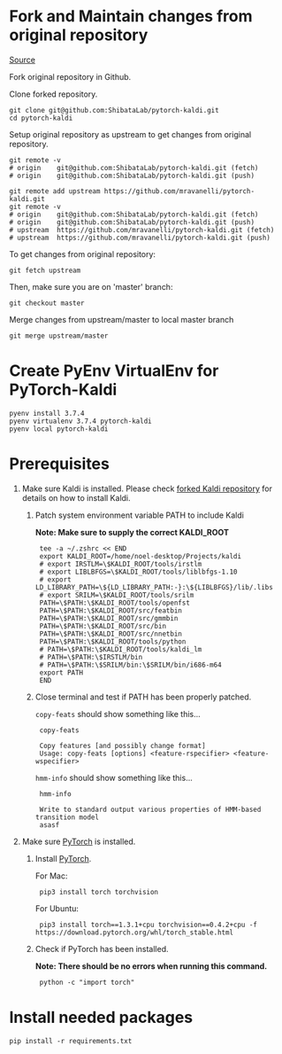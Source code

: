 # Fork and Maintain changes from original repository
[Source](https://digitaldrummerj.me/git-syncing-fork-with-original-repo/)

Fork original repository in Github.

Clone forked repository.

	git clone git@github.com:ShibataLab/pytorch-kaldi.git
	cd pytorch-kaldi

Setup original repository as upstream to get changes from original repository.

	git remote -v
	# origin	git@github.com:ShibataLab/pytorch-kaldi.git (fetch)
	# origin	git@github.com:ShibataLab/pytorch-kaldi.git (push)

	git remote add upstream https://github.com/mravanelli/pytorch-kaldi.git
	git remote -v
	# origin	git@github.com:ShibataLab/pytorch-kaldi.git (fetch)
	# origin	git@github.com:ShibataLab/pytorch-kaldi.git (push)
	# upstream	https://github.com/mravanelli/pytorch-kaldi.git (fetch)
	# upstream	https://github.com/mravanelli/pytorch-kaldi.git (push)

To get changes from original repository:

	git fetch upstream

Then, make sure you are on 'master' branch:
	
	git checkout master

Merge changes from upstream/master to local master branch

	git merge upstream/master

# Create PyEnv VirtualEnv for PyTorch-Kaldi

	pyenv install 3.7.4
	pyenv virtualenv 3.7.4 pytorch-kaldi
	pyenv local pytorch-kaldi

# Prerequisites

1. Make sure Kaldi is installed. Please check [forked Kaldi repository](https://github.com/ShibataLab/kaldi/blob/mac/Kaldi%20Installation.md) for details on how to install Kaldi.

	1. Patch system environment variable PATH to include Kaldi
	
		**Note: Make sure to supply the correct KALDI_ROOT**

			tee -a ~/.zshrc << END
			export KALDI_ROOT=/home/noel-desktop/Projects/kaldi
			# export IRSTLM=\$KALDI_ROOT/tools/irstlm
			# export LIBLBFGS=\$KALDI_ROOT/tools/liblbfgs-1.10
			# export LD_LIBRARY_PATH=\${LD_LIBRARY_PATH:-}:\${LIBLBFGS}/lib/.libs
			# export SRILM=\$KALDI_ROOT/tools/srilm
			PATH=\$PATH:\$KALDI_ROOT/tools/openfst
			PATH=\$PATH:\$KALDI_ROOT/src/featbin
			PATH=\$PATH:\$KALDI_ROOT/src/gmmbin
			PATH=\$PATH:\$KALDI_ROOT/src/bin
			PATH=\$PATH:\$KALDI_ROOT/src/nnetbin
			PATH=\$PATH:\$KALDI_ROOT/tools/python
			# PATH=\$PATH:\$KALDI_ROOT/tools/kaldi_lm
			# PATH=\$PATH:\$IRSTLM/bin
			# PATH=\$PATH:\$SRILM/bin:\$SRILM/bin/i686-m64
			export PATH
			END

	2. Close terminal and test if PATH has been properly patched.

		``copy-feats`` should show something like this...

			copy-feats 
			
			Copy features [and possibly change format]
			Usage: copy-feats [options] <feature-rspecifier> <feature-wspecifier>

		``hmm-info`` should show something like this...

			hmm-info 

			Write to standard output various properties of HMM-based transition model
			asasf

2. Make sure [PyTorch](http://pytorch.org/) is installed.
	
	1. Install [PyTorch](http://pytorch.org/).

		For Mac:

			pip3 install torch torchvision

		For Ubuntu:

			pip3 install torch==1.3.1+cpu torchvision==0.4.2+cpu -f https://download.pytorch.org/whl/torch_stable.html

	2. Check if PyTorch has been installed.

		**Note: There should be no errors when running this command.**

			python -c "import torch"

# Install needed packages

	pip install -r requirements.txt